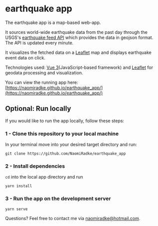 # earthquake app
The earthquake app is a map-based web-app.

It sources world-wide earthquake data from the past day through the USGS's [earthquake feed API](https://earthquake.usgs.gov/earthquakes/feed/v1.0/summary/all_day.geojson) which provides the data in geojson format. The API is updated every minute.

It visualizes the fetched data on a [Leaflet](https://leafletjs.com/) map and displays earthquake event data on click.

Technologies used: [Vue 3](https://vuejs.org/)(JavaScript-based framework) and [Leaflet](https://leafletjs.com/) for geodata processing and visualization.

You can view the running app here: [https://naomiradke.github.io/earthquake_app/](https://naomiradke.github.io/earthquake_app/)


## Optional: Run locally
If you would like to run the app locally, follow these steps:

### 1 - Clone this repository to your local machine
In your terminal move into your desired target directory and run:
```
git clone https://github.com/NaomiRadke/earthquake_app
```
### 2 - Install dependencies
`cd` into the local app directory and run
```
yarn install
```

### 3 - Run the app on the development server
```
yarn serve
```

Questions? Feel free to contact me via naomiradke@hotmail.com.
